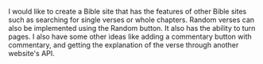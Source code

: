 I would like to create a Bible site that has the features of other Bible sites such as searching for single verses or whole chapters. Random verses can also be implemented using the Random button. It also has the ability to turn pages. I also have some other ideas like adding a commentary button with commentary, and getting the explanation of the verse through another website's API.
